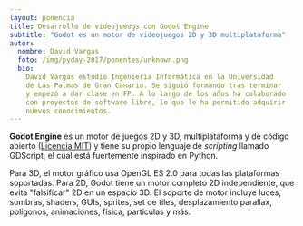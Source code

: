 ```yaml
---
layout: ponencia
title: Desarrollo de videojueogs con Godot Engine
subtitle: "Godot es un motor de videojuegos 2D y 3D multiplataforma"
autor:
  nombre: David Vargas
  foto: /img/pyday-2017/ponentes/unknown.png
  bio:
    David Vargas estudió Ingeniería Informática en la Universidad
    de Las Palmas de Gran Canaria. Se siguió formando tras terminar 
    y empezó a dar clase en FP. A lo largo de los años ha colaborado 
    con proyectos de software libre, lo que le ha permitido adquirir
    nuevos conocimientos.
---
```

**Godot Engine** es un motor de juegos 2D y 3D, multiplataforma y de 
código abierto ([Licencia MIT](https://es.wikipedia.org/wiki/Licencia_MIT))
y tiene su propio lenguaje de *scripting* llamado GDScript, el cual está
fuertemente inspirado en Python.

Para 3D, el motor gráfico usa OpenGL ES 2.0 para todas las plataformas soportadas.
Para 2D, Godot tiene un motor completo 2D independiente, que evita "falsificar" 2D en 
un espacio 3D. El soporte de motor incluye luces, sombras, shaders, GUIs, 
sprites, set de tiles, desplazamiento parallax, polígonos, animaciones, física, partículas 
y más. 


